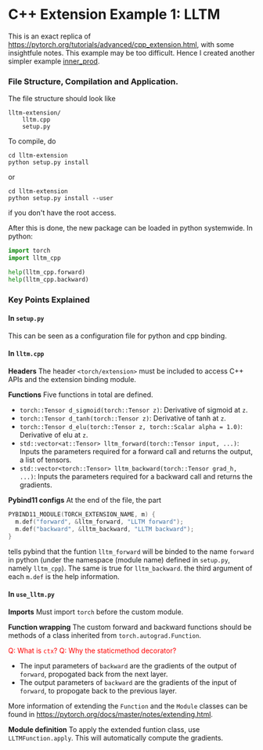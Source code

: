 # C++ Extension Example 1: LLTM

This is an exact replica of https://pytorch.org/tutorials/advanced/cpp_extension.html, with some insightfule notes. This example may be too difficult. Hence I created another simpler example [inner_prod](../example_2_inner_prod/instructions.md).

### File Structure, Compilation and Application.

The file structure should look like
```
lltm-extension/
    lltm.cpp
    setup.py
```

To compile, do
```
cd lltm-extension
python setup.py install
```
or

```
cd lltm-extension
python setup.py install --user
```
if you don't have the root access.

After this is done, the new package can be loaded in python systemwide. In python:

```python
import torch
import lltm_cpp

help(lltm_cpp.forward)
help(lltm_cpp.backward)
```

### Key Points Explained

#### In `setup.py`
This can be seen as a configuration file for python and cpp binding.

#### In `lltm.cpp`

__Headers__ The header `<torch/extension>` must be included to access C++ APIs and the extension binding module.

__Functions__ Five functions in total are defined.

 - `torch::Tensor d_sigmoid(torch::Tensor z)`: Derivative of sigmoid at `z`.
 - `torch::Tensor d_tanh(torch::Tensor z)`: Derivative of tanh at `z`.
 - `torch::Tensor d_elu(torch::Tensor z, torch::Scalar alpha = 1.0)`: Derivative of elu at `z`.
 - `std::vector<at::Tensor> lltm_forward(torch::Tensor input, ...)`: Inputs the parameters required for a forward call and returns the output, a list of tensors.
 - `std::vector<torch::Tensor> lltm_backward(torch::Tensor grad_h, ...)`: Inputs the parameters required for a backward call and returns the gradients.

__Pybind11 configs__ At the end of the file, the part
```c++
PYBIND11_MODULE(TORCH_EXTENSION_NAME, m) {
  m.def("forward", &lltm_forward, "LLTM forward");
  m.def("backward", &lltm_backward, "LLTM backward");
}
```
tells pybind that the funtion `lltm_forward` will be binded to the name `forward` in python (under the namespace (module name) defined in `setup.py`, namely `lltm_cpp`). The same is true for `lltm_backward`. the third argument of each `m.def` is the help information.

#### In `use_lltm.py`

__Imports__ Must import `torch` before the custom module.

__Function wrapping__ The custom forward and backward functions should be methods of a class inherited from `torch.autograd.Function`.

<span style="color:red">Q: What is `ctx`?</span>
<span style="color:red">Q: Why the staticmethod decorator?</span>

- The input parameters of `backward` are the gradients of the output of `forward`, propogated back from the next layer.
- The output parameters of `backward` are the gradients of the input of `forward`, to propogate back to the previous layer.

More information of extending the `Function` and the `Module` classes can be found in https://pytorch.org/docs/master/notes/extending.html.

__Module definition__ To apply the extended funtion class, use `LLTMFunction.apply`. This will automatically compute the gradients.